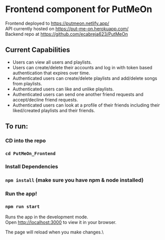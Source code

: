 # Frontend component for PutMeOn

Frontend deployed to https://putmeon.netlify.app/       
API currently hosted on https://put-me-on.herokuapp.com/         
Backend repo at https://github.com/ecabreja623/PutMeOn      

## Current Capabilities
- Users can view all users and playlists.
- Users can create/delete their accounts and log in with token based authentication that expires over time.
- Authenticated users can create/delete playlists and add/delete songs from playlists.
- Authenticated users can like and unlike playlists.
- Authenticated users can send one another friend requests and accept/decline friend requests.
- Authenticated users can look at a profile of their friends including their liked/created playlists and their friends.

## To run:
### CD into the repo
### `cd PutMeOn_Frontend`

### Install Dependencies
### `npm install` (make sure you have npm & node installed)

### Run the app!
### `npm run start`

Runs the app in the development mode.\
Open [http://localhost:3000](http://localhost:3000) to view it in your browser.

The page will reload when you make changes.\


